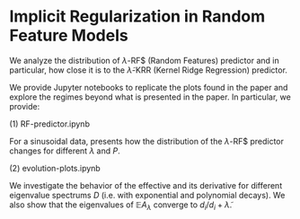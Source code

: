 # Implicit Regularization in Random Feature Models
We analyze the distribution of $\lambda$-RF$ (Random Features) predictor and in particular, how close it is to the $\tilde{\lambda}$-KRR (Kernel Ridge Regression) predictor.

We provide Jupyter notebooks to replicate the plots found in the paper and explore the regimes beyond what is presented in the paper. In particular, we provide:

(1) RF-predictor.ipynb

For a sinusoidal data, presents how the distribution of the $\lambda$-RF$ predictor changes for different $\lambda$ and $P$.

(2) evolution-plots.ipynb

We investigate the behavior of the effective and its derivative for different eigenvalue spectrums $D$ (i.e. with exponential and polynomial decays). We also show that the eigenvalues of $\mathbb E A_{\lambda}$ converge to $d_i / d_i + \tilde{\lambda}$.
